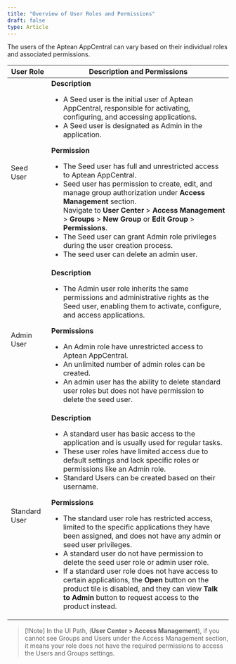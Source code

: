```yaml
---
title: "Overview of User Roles and Permissions"
draft: false
type: Article
---
```


The users of the Aptean AppCentral can vary based on their individual roles and associated permissions.

| **User Role**| **Description and Permissions**|
|-|-|
|Seed User | **Description** <br> <ul><li>A Seed user is the initial user of Aptean AppCentral, responsible for activating, configuring, and accessing applications.</li><li>A Seed user is designated as Admin in the application.</li></ul>**Permission** <ul><li>The Seed user has full and unrestricted access to Aptean AppCentral.</li><li>Seed user has permission to create, edit, and manage group authorization under **Access Management** section. <br> Navigate to **User Center** > **Access Management** > **Groups** > **New Group** or **Edit Group** > **Permissions**.<li>The Seed user can grant Admin role privileges during the user creation process. <li>The seed user can delete an admin user.</li></ul>|
| Admin User| **Description**<ul><li>The Admin user role inherits the same permissions and administrative rights as the Seed user, enabling them to activate, configure, and access applications.</li></ul>**Permissions**<ul><li>An Admin role have unrestricted access to Aptean AppCentral.</li><li> An unlimited number of admin roles can be created.</li><li>An admin user has the ability to delete standard user roles but does not have permission to delete the seed user.</li></ul>|
|Standard User| **Description** <ul><li>A standard user has basic access to the application and is usually used for regular tasks.</li><li>These user roles have limited access due to default settings and lack specific roles or permissions like an Admin role.</li><li>Standard Users can be created based on their username.</li></ul> **Permissions** <ul><li>The standard user role has restricted access, limited to the specific applications they have been assigned, and does not have any admin or seed user privileges.</li><li>A standard user do not have permission to delete the seed user role or admin user role.</li><li>If a standard user role does not have access to certain applications, the **Open** button on the product tile is disabled, and they can view **Talk to Admin** button to request access to the product instead.</li></ul>|

>[!Note] In the UI Path, (**User Center > Access Management**), if you cannot see Groups and Users under the Access Management section, it means your role does not have the required permissions to access the Users and Groups settings.